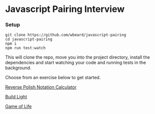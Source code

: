 # Javascript Pairing Interview

### Setup

```
git clone https://github.com/wbeard/javascript-pairing
cd javascript-pairing
npm i
npm run test:watch
```

This will clone the repo, move you into the project directory, install the dependencies and start watching your code and running tests in the background.

Choose from an exercise below to get started.

[Reverse Polish Notation Calculator](./src/reverse_polish_notation_calculator)

[Build Light](./src/build_light)

[Game of Life](./src/game_of_life)
